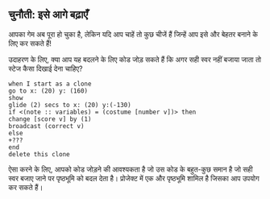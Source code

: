 ## चुनौती: इसे आगे बढ़ाएँ

आपका गेम अब पूरा हो चुका है, लेकिन यदि आप चाहें तो कुछ चीजें हैं जिन्हें आप इसे और बेहतर बनाने के लिए कर सकते हैं!

उदाहरण के लिए, क्या आप यह बदलने के लिए कोड जोड़ सकते हैं कि अगर सही स्वर नहीं बजाया जाता तो स्टेज कैसा दिखाई देना चाहिए?

```blocks3
when I start as a clone
go to x: (20) y: (160)
show
glide (2) secs to x: (20) y:(-130)
if <(note :: variables) = (costume [number v])> then
change [score v] by (1)
broadcast (correct v)
else
+???
end
delete this clone
```

ऐसा करने के लिए, आपको कोड जोड़ने की आवश्यकता है जो उस कोड के बहुत-कुछ समान है जो सही स्वर बजाए जाने पर पृष्ठभूमि को बदल देता है। प्रोजेक्ट में एक और पृष्ठभूमि शामिल है जिसका आप उपयोग कर सकते हैं।